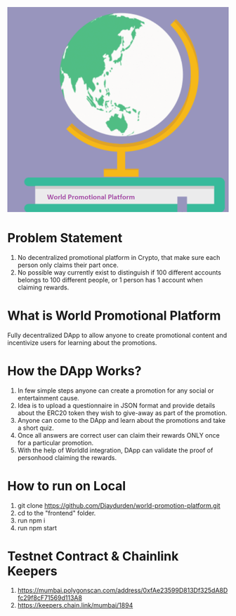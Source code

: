 ![WPP](./frontend/src/WPP.png)

# Problem Statement
1. No decentralized promotional platform in Crypto, that make sure each person only claims their part once.
2. No possible way currently exist to distinguish if 100 different accounts belongs to 100 different people, or 1 person  has 1 account when claiming rewards.

# What is World Promotional Platform
Fully decentralized DApp to allow anyone to create promotional content and incentivize users for learning about the promotions. 

# How the DApp Works?
1. In few simple steps anyone can create a promotion for any social or entertainment cause.
2. Idea is to upload a questionnaire in JSON format and provide details about the ERC20 token they wish to give-away as part of the promotion.
3. Anyone can come to the DApp and learn about the promotions and take a short quiz.
4. Once all answers are correct user can claim their rewards ONLY once for a particular promotion.
5. With the help of WorldId integration, DApp can validate the proof of personhood claiming the rewards.

# How to run on Local
1. git clone https://github.com/Djaydurden/world-promotion-platform.git
2. cd to the "frontend" folder.
3. run npm i
4. run npm start

# Testnet Contract & Chainlink Keepers
1. https://mumbai.polygonscan.com/address/0xfAe23599D813Df325dA8Dfc29f8cF71569d113A8
2. https://keepers.chain.link/mumbai/1894
